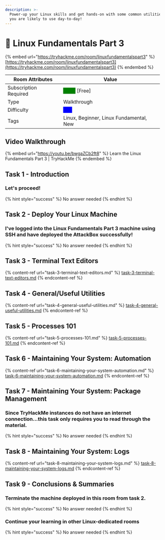 ```yaml
---
description: >-
  Power-up your Linux skills and get hands-on with some common utilities that
  you are likely to use day-to-day!
---
```


# 🐧 Linux Fundamentals Part 3

{% embed url="https://tryhackme.com/room/linuxfundamentalspart3" %}
[https://tryhackme.com/room/linuxfundamentalspart3](https://tryhackme.com/room/linuxfundamentalspart3)
{% endembed %}



| Room Attributes       | Value                                                                   |
| --------------------- | ----------------------------------------------------------------------- |
| Subscription Required |  <mark style="color:green;background-color:green;">False</mark> \[Free] |
| Type                  | Walkthrough                                                             |
| Difficulty            |  <mark style="color:blue;background-color:blue;">Info</mark>            |
| Tags                  | Linux, Beginner, Linux Fundamental, New                                 |

## Video Walkthrough

{% embed url="https://youtu.be/bwgaZCb2ft8" %}
Learn the Linux Fundamentals Part 3 | TryHackMe
{% endembed %}

## Task 1 - Introduction

### Let's proceed!

{% hint style="success" %}
No answer needed
{% endhint %}

## Task 2 - Deploy Your Linux Machine

### I've logged into the Linux Fundamentals Part 3 machine using SSH and have deployed the AttackBox successfully!

{% hint style="success" %}
No answer needed
{% endhint %}

## Task 3 - Terminal Text Editors

{% content-ref url="task-3-terminal-text-editors.md" %}
[task-3-terminal-text-editors.md](task-3-terminal-text-editors.md)
{% endcontent-ref %}

## Task 4 - General/Useful Utilities

{% content-ref url="task-4-general-useful-utilities.md" %}
[task-4-general-useful-utilities.md](task-4-general-useful-utilities.md)
{% endcontent-ref %}

## Task 5 - Processes 101

{% content-ref url="task-5-processes-101.md" %}
[task-5-processes-101.md](task-5-processes-101.md)
{% endcontent-ref %}

## Task 6 - Maintaining Your System: Automation

{% content-ref url="task-6-maintaining-your-system-automation.md" %}
[task-6-maintaining-your-system-automation.md](task-6-maintaining-your-system-automation.md)
{% endcontent-ref %}

## Task 7 - Maintaining Your System: Package Management

### Since TryHackMe instances do not have an internet connection...this task only requires you to read through the material.

{% hint style="success" %}
No answer needed
{% endhint %}

## Task 8 - Maintaining Your System: Logs

{% content-ref url="task-8-maintaining-your-system-logs.md" %}
[task-8-maintaining-your-system-logs.md](task-8-maintaining-your-system-logs.md)
{% endcontent-ref %}

## Task 9 - Conclusions & Summaries

### Terminate the machine deployed in this room from task 2.

{% hint style="success" %}
No answer needed
{% endhint %}

### Continue your learning in other Linux-dedicated rooms

{% hint style="success" %}
No answer needed
{% endhint %}

